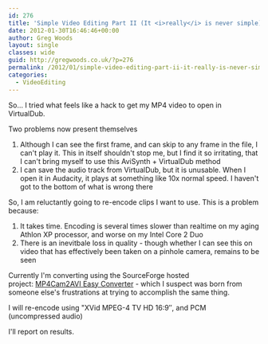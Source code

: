 ```yaml
---
id: 276
title: 'Simple Video Editing Part II (It <i>really</i> is never simple)'
date: 2012-01-30T16:46:46+00:00
author: Greg Woods
layout: single
classes: wide
guid: http://gregwoods.co.uk/?p=276
permalink: /2012/01/simple-video-editing-part-ii-it-really-is-never-simple/
categories:
  - VideoEditing
---
```

So... I tried what feels like a hack to get my MP4 video to open in VirtualDub.

Two problems now present themselves

  1. Although I can see the first frame, and can skip to any frame in the file, I can't play it. This in itself shouldn't stop me, but I find it so irritating, that I can't bring myself to use this AviSynth + VirtualDub method
  2. I can save the audio track from VirtualDub, but it is unusable. When I open it in Audacity, it plays at something like 10x normal speed. I haven't got to the bottom of what is wrong there

So, I am reluctantly going to re-encode clips I want to use. This is a problem because:

  1. It takes time. Encoding is several times slower than realtime on my aging Athlon XP processor, and worse on my Intel Core 2 Duo
  2. There is an inevitbale loss in quality - though whether I can see this on video that has effectively been taken on a pinhole camera, remains to be seen

Currently I'm converting using the SourceForge hosted project: [MP4Cam2AVI Easy Converter](http://sourceforge.net/projects/mp4cam2avi/?source=directory "Find out more about MP4Cam2AVI Easy Converter") - which I suspect was born from someone else's frustrations at trying to accomplish the same thing.

I will re-encode using "XVid MPEG-4 TV HD 16:9&#8243;, and PCM (uncompressed audio)

I'll report on results.